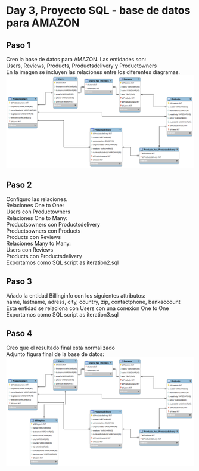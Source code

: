 # Day 3, Proyecto SQL - base de datos para AMAZON
## Paso 1
Creo la base de datos para AMAZON. Las entidades son: <br>
Users, Reviews, Products, Productsdelivery y Productowners <br>
En la imagen se incluyen las relaciones entre los diferentes diagramas. <br>
![grafo](iteration1.png)
## Paso 2
Configuro las relaciones.<br>
Relaciones One to One:<br>
    Users con Productowners <br>
Relaciones One to Many: <br>
    Productsowners con Productsdelivery<br>
    Productsowners con Products<br>
    Products con Reviews<br>
Relaciones Many to Many:<br>
    Users con Reviews<br>
    Products con Productsdelivery<br>
Exportamos como SQL script as iteration2.sql
## Paso 3
Añado la entidad Billinginfo con los siguientes attributos:<br>
    name, lastname, adress, city, country, zip, contactphone, bankaccount<br>
Esta entidad se relaciona con Users con una conexion One to One<br>
Exportamos como SQL script as iteration3.sql
## Paso 4
Creo que el resultado final está normalizado<br>
Adjunto figura final de la base de datos:<br>
![grafo2](iteration4.png)